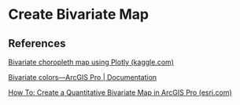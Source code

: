 # Create Bivariate Map



## References

[Bivariate choropleth map using Plotly (kaggle.com)](https://www.kaggle.com/code/yotkadata/bivariate-choropleth-map-using-plotly)

[Bivariate colors—ArcGIS Pro | Documentation](https://pro.arcgis.com/en/pro-app/latest/help/mapping/layer-properties/bivariate-colors.htm)

[How To: Create a Quantitative Bivariate Map in ArcGIS Pro (esri.com)](https://support.esri.com/en-us/knowledge-base/how-to-create-a-quantitative-bivariate-map-in-arcgis-pr-000027489)